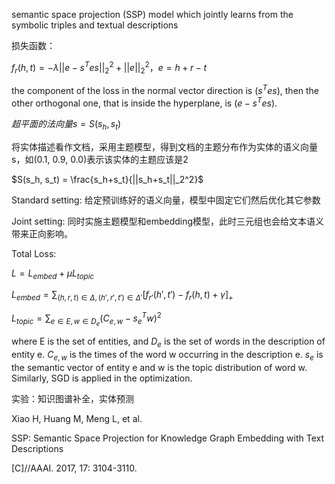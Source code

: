 semantic space projection (SSP) model which jointly learns from the symbolic triples and textual descriptions

损失函数：

$f_r(h,t) = -\lambda ||e-s^Tes||_2^2 + ||e||_2^2，e=h+r-t$

the component of the loss in the normal vector direction is ($s^Tes$), then the other orthogonal one, that is inside the hyperplane, is ($e-s^Tes$).

$超平面的法向量s=S(s_h, s_t)$

将实体描述看作文档，采用主题模型，得到文档的主题分布作为实体的语义向量s，如(0.1, 0.9, 0.0)表示该实体的主题应该是2

$S(s_h, s_t) = \frac{s_h+s_t}{||s_h+s_t||_2^2}$

Standard setting: 给定预训练好的语义向量，模型中固定它们然后优化其它参数

Joint setting: 同时实施主题模型和embedding模型，此时三元组也会给文本语义带来正向影响。

Total Loss:

$L = L_{embed} + \mu L_{topic}$

$L_{embed} = \sum_{(h,r,t) \in \Delta, (h',r',t') \in \Delta'} [f_{r'}(h', t') - f_r(h, t)+\gamma]_+$

$L_{topic} = \sum_{e \in E, w \in D_e} (C_{e,w}-s_e^Tw)^2$

where E is the set of entities, and $D_e$ is the set of words in the description of entity e. $C_{e,w}$ is the times of the word w occurring in the description e. $s_e$ is the semantic vector of entity e and w is the topic distribution of word w. Similarly, SGD is applied in the optimization.

实验：知识图谱补全，实体预测

Xiao H, Huang M, Meng L, et al. 

SSP: Semantic Space Projection for Knowledge Graph Embedding with Text Descriptions

[C]//AAAI. 2017, 17: 3104-3110. 